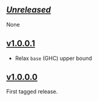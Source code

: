 ## [*Unreleased*](https://github.com/freckle/hspec-expectations-json/compare/v1.0.0.1...master)

None

## [v1.0.0.1](https://github.com/freckle/hspec-expectations-json/compare/v1.0.0.0...v1.0.0.1)

- Relax `base` (GHC) upper bound

## [v1.0.0.0](https://github.com/freckle/hspec-expectations-json/tree/v1.0.0.0)

First tagged release.
